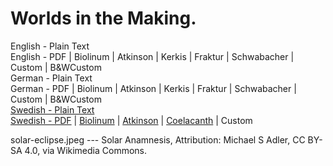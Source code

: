 # Worlds in the Making.

English - Plain Text  
English - PDF | Biolinum | Atkinson | Kerkis | Fraktur | Schwabacher | Custom | B&WCustom  
German - Plain Text  
German - PDF | Biolinum | Atkinson | Kerkis | Fraktur | Schwabacher | Custom | B&WCustom  
[Swedish - Plain Text](full-text-swedish.md)  
[Swedish - PDF](https://cdn.solaranamnesis.com/SvanteArrhenius/WorldsInMaking/arrhenius_world_making_1906_swedish.pdf) | [Biolinum](https://cdn.solaranamnesis.com/SvanteArrhenius/WorldsInMaking/arrhenius_world_making_1906_swedish_biolinum.pdf) | [Atkinson](https://cdn.solaranamnesis.com/SvanteArrhenius/WorldsInMaking/arrhenius_world_making_1906_swedish_atkinson.pdf) | [Coelacanth](https://cdn.solaranamnesis.com/SvanteArrhenius/WorldsInMaking/arrhenius_world_making_1906_swedish_coelacanth.pdf) | Custom  

solar-eclipse.jpeg --- Solar Anamnesis, Attribution: Michael S Adler, CC BY-SA 4.0, via Wikimedia Commons.
